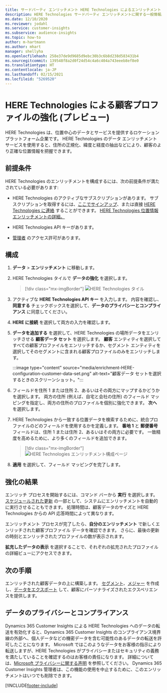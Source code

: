 ```yaml
---
title: サードパーティ エンリッチメント HERE Technologies によるエンリッチメント
description: HERE Technologies サードパーティ エンリッチメントに関する一般情報。
ms.date: 12/10/2020
ms.reviewer: jodahl
ms.service: customer-insights
ms.subservice: audience-insights
ms.topic: how-to
author: m-hartmann
ms.author: mhart
manager: shellyha
ms.openlocfilehash: 258e37de9d9685d9ebc30b3c6b8d238d583431b4
ms.sourcegitcommit: 139548f8a2d0f24d54c4a6c404a743eeeb8ef8e0
ms.translationtype: HT
ms.contentlocale: ja-JP
ms.lasthandoff: 02/15/2021
ms.locfileid: "5269520"
---
```

# <a name="enrichment-of-customer-profiles-with-here-technologies-preview"></a>HERE Technologies による顧客プロファイルの強化 (プレビュー)

HERE Technologies は、位置中心のデータとサービスを提供するロケーション プラットフォーム企業です。 HERE Technologies のデータ エンリッチメント サービスを使用すると、住所の正規化、緯度と経度の抽出などにより、顧客のより正確な位置情報を把握できます。

## <a name="prerequisites"></a>前提条件

HERE Technologies のエンリッチメントを構成するには、次の前提条件が満たされている必要があります:

- HERE Technologies のアクティブなサブスクリプションがあります。 サブスクリプションを取得するには、[ここでサインアップ](https://developer.here.com/sign-up?utm_medium=referral&utm_source=Microsoft-Dynamics-CI&create=Freemium-Basic)、または直接 [HERE Technologies に連絡](https://developer.here.com/help?utm_medium=referral&utm_source=Microsoft-Dynamics-CI#how-can-we-help-you) することができます。 [HERE Technologies 位置情報エンリッチメントの詳細。](https://developer.here.com/location-enrichment?cid=Dev-MicrosoftDynamics-DB-0-Dev-&utm_source=MicrosoftDynamics&utm_medium=referral&utm_campaign=Online_Dev_ReferralMicrosoft)

- HERE Technologies API キーがあります。

- [管理者](permissions.md#administrator) のアクセス許可があります。

## <a name="configuration"></a>構成

1. **データ** > **エンリッチメント** に移動します。

1. HERE Technologies タイルで **データの強化** を選択します。

   > [!div class="mx-imgBorder"]
   > ![HERE Technologies タイル](media/HERE-tile.png "HERE Technologies タイル")

1. アクティブな **HERE Technologies API キー** を入力します。 内容を確認し、**同意する** チェックボックスを選択して、**データのプライバシーとコンプライアンス** に同意してください。 

1. **HERE に接続** を選択して両方の入力を確認します。

1.  **データを追加する** を選択して、HERE Technologies の場所データをエンリッチさせる **顧客データ セット** を選択します。 **顧客** エンティティを選択してすべての顧客プロファイルをエンリッチするか、セグメント エンティティを選択してそのセグメントに含まれる顧客プロファイルのみをエンリッチします。

    :::image type="content" source="media/enrichment-HERE-configuration-customer-data-set.png" alt-text="顧客データ セットを選択するときのスクリーンショット。":::

1. フィールドを住所 1 または住所 2、あるいはその両方にマップするかどうかを選択します。 両方の住所 (例えば、自宅と会社の住所) のフィールド マッピングを指定し、両方の住所のプロファイルを個別に強化できます。 **次へ** を選択します。

1. HERE Technologies から一致する位置データを検索するために、統合プロファイルのどのフィールドを使用するかを定義します。 **番地 1** と **郵便番号** フィールドは、住所 1 または住所 2、あるいはその両方に必要です。 一致精度を高めるために、より多くのフィールドを追加できます。

   > [!div class="mx-imgBorder"]
   > ![HERE Technologies エンリッチメント構成ページ](media/enrichment-HERE-configuration.png "HERE Technologies エンリッチメント構成ページ")

1. **適用** を選択して、フィールド マッピングを完了します。

## <a name="enrichment-results"></a>強化の結果

エンリッチ プロセスを開始するには、コマンド バーから **実行** を選択します。 [スケジュールされた更新](system.md#schedule-tab) の一部として、システムにエンリッチメントを自動的に実行させることもできます。 処理時間は、顧客データのサイズと HERE Technologies からの API 応答時間によって異なります。

エンリッチメント プロセスが完了したら、**自分のエンリッチメント** で新しくエンリッチされた顧客プロファイル データを確認できます。 さらに、最後の更新の時刻とエンリッチされたプロファイルの数が表示されます。

**拡充したデータの表示** を選択することで、それぞれの拡充されたプロファイルの詳細ビューにアクセスできます。

## <a name="next-steps"></a>次の手順

エンリッチされた顧客データの上に構築します。 [セグメント](segments.md)、[メジャー](measures.md) を作成し、[データをエクスポート](export-destinations.md) して、顧客にパーソナライズされたエクスペリエンスを提供します。

## <a name="data-privacy-and-compliance"></a>データのプライバシーとコンプライアンス

Dynamics 365 Customer Insights による HERE Technologies へのデータの転送を有効化すると、Dynamics 365 Customer Insights のコンプライアンス境界線の外部へ、個人データなどの機密データを含む可能性のあるデータの転送を許可したことになります。 Microsoft ではこのようなデータをお客様の指示により転送しますが、HERE Technologies がプライバシーまたはセキュリティの義務を満たしていることを確認するのはお客様の責任になります。 詳細については、[Microsoft プライバシーに関する声明](https://go.microsoft.com/fwlink/?linkid=396732) を参照してください。
Dynamics 365 Customer Insights 管理者は、この機能の使用を中止するために、このエンリッチメントはいつでも削除できます。


[!INCLUDE[footer-include](../includes/footer-banner.md)]